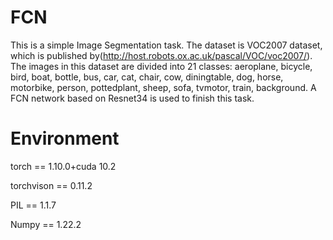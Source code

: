 # FCN
This is a simple Image Segmentation task. The dataset is VOC2007 dataset, which is published by(http://host.robots.ox.ac.uk/pascal/VOC/voc2007/). The images in this dataset are divided into 21 classes: aeroplane, bicycle, bird, boat, bottle, bus, car, cat, chair, cow, diningtable, dog, horse, motorbike, person, pottedplant, sheep, sofa, tvmotor, train, background. A FCN network based on Resnet34 is used to finish this task.
# Environment
torch == 1.10.0+cuda 10.2

torchvison == 0.11.2

PIL == 1.1.7

Numpy == 1.22.2


